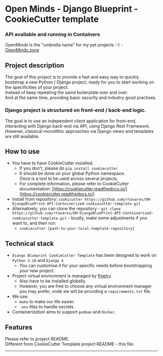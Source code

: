 # Open Minds - Django Blueprint - CookieCutter template
### API available and running in Containers

OpenMinds is the "umbrella name" for my pet projects :-) - [OpenMinds.zone](http://openminds.zone)

## Project description
The goal of this project is to provide a fast and easy way to quickly bootstrap a new Python / Django project, ready for you to start working on the specificities of your project.  
Instead of keep repeating the same boilerplate over and over.  
And at the same time, providing basic security and industry good practises.

### Django project is structured on front-end / back-end logic.
The goal is to use an independent client application for front-end, interacting with Django back-end via API, using Django Rest Framework.  
However, classical monolithic approaches via Django views and templates are still available.

## How to use
- You have to have CookieCutter installed.
  - If you don't, please do `pip install cookiecutter`  
  - It should be done on your global Python namespace.  
    Once is a tool to be used across several projects.
  - For complete information, please refer to CookieCutter documentation: [https://cookiecutter.readthedocs.io/](https://cookiecutter.readthedocs.io/)
- Install from repository: `cookicutter https://github.com/rtavares/OM-DjangoBluePrint-API-Conteinerized-cookiecutter-template.git`
- Alternatively, you can clone the repository - `git clone https://github.com/rtavares/OM-DjangoBluePrint-API-Conteinerized-cookiecutter-template.git` - locally, make some adjustments if you want to, and then run:
  - `cookiecutter [path-to-your-local-template-repository]`

## Technical stack
- `Django Blueprint CookieCutter Template`  has been designed to work on `Python 3.10` and `Django 4`  
  - You can customise it for your specific needs before bootstrapping your new project.
- Project virtual environment is managed by [Poetry](https://python-poetry.org/).  
  - Also have to be installed globally.
  - However, you are free to choose any virtual environment manager you may prefer, onde we will be providing a `requirements.txt` file.    
- We use:
  - `make` to make our life easier.
  - `.env` files to handle secrets.
- Containerization aims to support `podman` and `Docker`.

## Features
Please refer to project README.  
Different from CookieCutter Template project README - this file.

---------------------